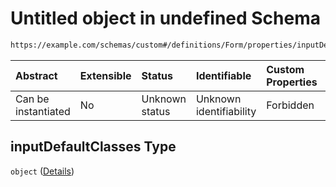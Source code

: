 # Untitled object in undefined Schema

```txt
https://example.com/schemas/custom#/definitions/Form/properties/inputDefaultClasses
```



| Abstract            | Extensible | Status         | Identifiable            | Custom Properties | Additional Properties | Access Restrictions | Defined In                                                                   |
| :------------------ | :--------- | :------------- | :---------------------- | :---------------- | :-------------------- | :------------------ | :--------------------------------------------------------------------------- |
| Can be instantiated | No         | Unknown status | Unknown identifiability | Forbidden         | Allowed               | none                | [FRW.form.schema.json\*](../out/FRW.form.schema.json "open original schema") |

## inputDefaultClasses Type

`object` ([Details](frw-definitions-form-properties-inputdefaultclasses.md))
